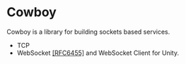 # Cowboy
Cowboy is a library for building sockets based services.

- TCP
- WebSocket [[RFC6455]](https://tools.ietf.org/html/rfc6455) and WebSocket Client for Unity.


